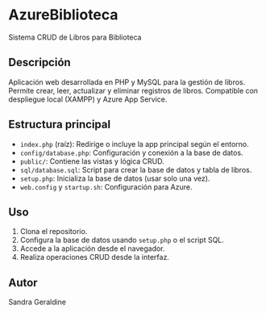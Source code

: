 # AzureBiblioteca

Sistema CRUD de Libros para Biblioteca 

## Descripción
Aplicación web desarrollada en PHP y MySQL para la gestión de libros. Permite crear, leer, actualizar y eliminar registros de libros. Compatible con despliegue local (XAMPP) y Azure App Service.

## Estructura principal
- `index.php` (raíz): Redirige o incluye la app principal según el entorno.
- `config/database.php`: Configuración y conexión a la base de datos.
- `public/`: Contiene las vistas y lógica CRUD.
- `sql/database.sql`: Script para crear la base de datos y tabla de libros.
- `setup.php`: Inicializa la base de datos (usar solo una vez).
- `web.config` y `startup.sh`: Configuración para Azure.

## Uso
1. Clona el repositorio.
2. Configura la base de datos usando `setup.php` o el script SQL.
3. Accede a la aplicación desde el navegador.
4. Realiza operaciones CRUD desde la interfaz.

## Autor
Sandra Geraldine
